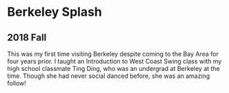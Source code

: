 # Berkeley Splash

## 2018 Fall
This was my first time visiting Berkeley despite coming to the Bay Area for four years prior. I taught an Introduction to West Coast Swing class with my high school classmate Ting Ding, who was an undergrad at Berkeley at the time. Though she had never social danced before, she was an amazing follow!